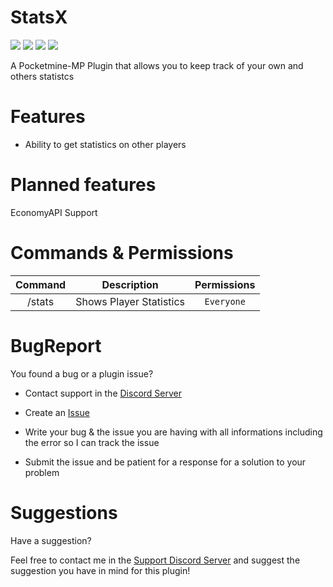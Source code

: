# StatsX
[![](https://poggit.pmmp.io/shield.state/StatsX)](https://poggit.pmmp.io/p/StatsX)
[![](https://poggit.pmmp.io/shield.api/StatsX)](https://poggit.pmmp.io/p/StatsX)
[![](https://poggit.pmmp.io/shield.dl.total/StatsX)](https://poggit.pmmp.io/p/StatsX)
[![](https://poggit.pmmp.io/shield.dl/StatsX)](https://poggit.pmmp.io/p/StatsX)

A Pocketmine-MP Plugin that allows you to keep track of your own and others statistcs

# Features 


- Ability to get statistics on other players


# Planned features

EconomyAPI Support

# Commands & Permissions 

|Command|Description|Permissions|
|:--:|:--:|:--:|
|/stats|Shows Player Statistics|`Everyone`|

# BugReport

You found a bug or a plugin issue?

- Contact support in the [Discord Server](https://discord.gg/jWFB56RqUN)

- Create an [Issue](https://github.com/Vecnavium/StatsX/issues/new)

- Write your bug & the issue you are having with all informations including the error so I can track the issue

- Submit the issue and be patient for a response for a solution to your problem

# Suggestions

Have a suggestion?

Feel free to contact me in the [Support Discord Server](https://discord.gg/jWFB56RqUN) and suggest the suggestion you have in mind for this plugin!

